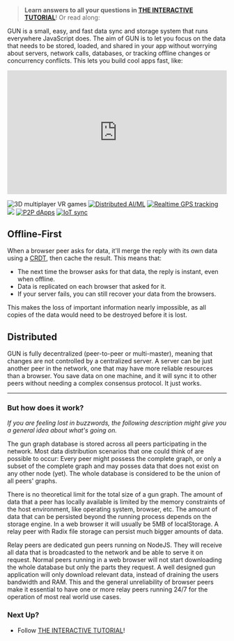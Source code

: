> **Learn answers to all your questions in [THE INTERACTIVE TUTORIAL](Todo-Dapp)**! Or read along:

GUN is a small, easy, and fast data sync and storage system that runs everywhere JavaScript does. The aim of GUN is to let you focus on the data that needs to be stored, loaded, and shared in your app without worrying about servers, network calls, databases, or tracking offline changes or concurrency conflicts. This lets you build cool apps fast, like:

<div style="position: relative; padding-bottom: 56.25%;"><iframe src="https://www.youtube.com/embed/1ASrmQ-CwX4" frameborder="0" allowfullscreen style="border: 0px; position: absolute; width: 100%; height: 100%;"></iframe></div>

![](https://gun.eco/see/3dvr.gif "3D multiplayer VR games")
[![](https://gun.eco/see/aiml.gif "Distributed AI/ML")](https://github.com/cstefanache/cstefanache.github.io/blob/master/_posts/2016-08-02-gun-db-artificial-knowledge-sharing.md#gundb)
[![](https://gun.eco/see/gps.gif "Realtime GPS tracking")](http://gps.gundb.io/)
[![](https://gun.eco/see/dataviz.gif)](https://github.com/lmangani/gun-scape#gun-scape "Data Viz")
[![](https://gun.eco/see/p2p.gif "P2P dApps")](https://github.com/amark/gun/wiki/Auth)
[![](https://gun.eco/see/iot.gif "IoT sync")](https://github.com/Stefdv/gun-ui-lcd#okay-what-about-gundb-)

## Offline-First

When a browser peer asks for data, it'll merge the reply with its own data using a [CRDT](https://github.com/amark/gun/wiki/Conflict-Resolution-with-Guns), then cache the result. This means that:

- The next time the browser asks for that data, the reply is instant, even when offline.
- Data is replicated on each browser that asked for it.
- If your server fails, you can still recover your data from the browsers.

This makes the loss of important information nearly impossible, as all copies of the data would need to be destroyed before it is lost.

## Distributed

GUN is fully decentralized (peer-to-peer or multi-master), meaning that changes are not controlled by a centralized server. A server can be just another peer in the network, one that may have more reliable resources than a browser. You save data on one machine, and it will sync it to other peers without needing a complex consensus protocol. It just works.

---

### But how does it work?

_If you are feeling lost in buzzwords, the following description might give you a general idea about what's going on._

The gun graph database is stored across all peers participating in the network. Most data distribution scenarios that one could think of are possible to occur: Every peer might possess the complete graph, or only a subset of the complete graph and may posses data that does not exist on any other node (yet). The whole database is considered to be the union of all peers' graphs.

There is no theoretical limit for the total size of a gun graph. The amount of data that a peer has locally available is limited by the memory constraints of the host environment, like operating system, browser, etc. The amount of data that can be persisted beyond the running process depends on the storage engine. In a web browser it will usually be 5MB of localStorage. A relay peer with Radix file storage can persist much bigger amounts of data.

Relay peers are dedicated gun peers running on NodeJS. They will receive all data that is broadcasted to the network and be able to serve it on request. Normal peers running in a web browser will not start downloading the whole database but only the parts they request. A well designed gun application will only download relevant data, instead of draining the users bandwidth and RAM. This and the general unreliability of browser peers make it essential to have one or more relay peers running 24/7 for the operation of most real world use cases.

### Next Up?

- Follow [THE INTERACTIVE TUTORIAL](Todo-Dapp)!
